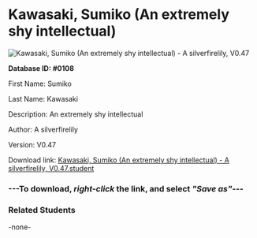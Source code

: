# Kawasaki, Sumiko (An extremely shy intellectual)

<img src="Files/Kawasaki, Sumiko (An extremely shy intellectual).png" title="Kawasaki, Sumiko (An extremely shy intellectual) - A silverfirelily, V0.47">

**Database ID: #0108**

First Name: Sumiko

Last Name: Kawasaki

Description: An extremely shy intellectual

Author: A silverfirelily

Version: V0.47

Download link: <a href="https://raw.githubusercontent.com/Arbiter1223/Daigaku-Gurashi-Custom-Students/master/Files/Student Files/Kawasaki%2C%20Sumiko%20(An%20extremely%20shy%20intellectual)%20-%20A%20silverfirelily%2C%20V0.47.student">Kawasaki, Sumiko (An extremely shy intellectual) - A silverfirelily, V0.47.student</a>

### ---**To download, _right-click_ the link, and select _"Save as"_**---

### Related Students

-none-
